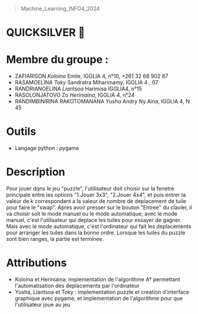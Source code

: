 > Machine_Learning_INFO4_2024
# QUICKSILVER 🤖
# Membre du groupe :

  * ZAFIARISON *Koloina* Emile, IGGLIA 4, n°10, +261 32 68 902 87
  * RASAMOELINA *Toky* Sandratra Miharimamy, IGGLIA 4 , 07
  * RANDRIANOELINA *Liantsoa* Harimisa IGGLIA4, n°15
  * RASOLONJATOVO Zo *Heriniaina*, IGGLIA 4, n°24
  * RANDIMBINIRINA RAKOTOMANANA *Yusha* Andry Ny Aina, IGGLIA 4, N 45

# Outils
  * Langage python : pygame

# Description
  Pour jouer dqns le jeu "puzzle", l'utilisateur doit choisir sur la fenetre principale entre les options "1.Jouer 3x3", "2.Jouer 4x4", et puis entrer la valeur de k correspondant a la valeur de nombre de deplacement de tuile pour faire le "swap". Apres avoir presser sur le bouton "Entree" du clavier, il va choisir soit le mode manuel ou le mode automatique; avec le mode manuel, c'est l'utilisateur qui deplace les tuiles pour essayer de gagner. Mais avec le mode automatique, c'est l'ordinateur qui fait les deplacements pour arranger les tuiles dans la bonne ordre. Lorsque les tuiles du puzzle sont bien ranges, la partie est terminee.         

# Attributions
  * Koloina et Heriniaina: implementation de l'algorithme A* permettant l'automatisation des deplacements par l'ordinateur
  * Yusha, Liantsoa et Toky :  implementation puzzle et creation d'interface graphique avec pygame, et implementation de l'algorithme pour que l'utilisateur joue au jeu  
